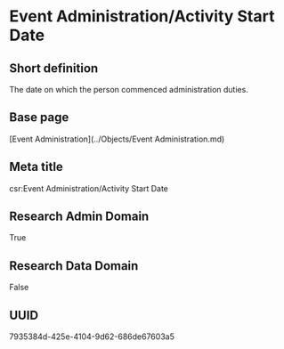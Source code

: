 # Event Administration/Activity Start Date
## Short definition
The date on which the person commenced administration duties.
## Base page
[Event Administration](../Objects/Event Administration.md)
## Meta title
csr:Event Administration/Activity Start Date
## Research Admin Domain
True
## Research Data Domain
False
## UUID
7935384d-425e-4104-9d62-686de67603a5
